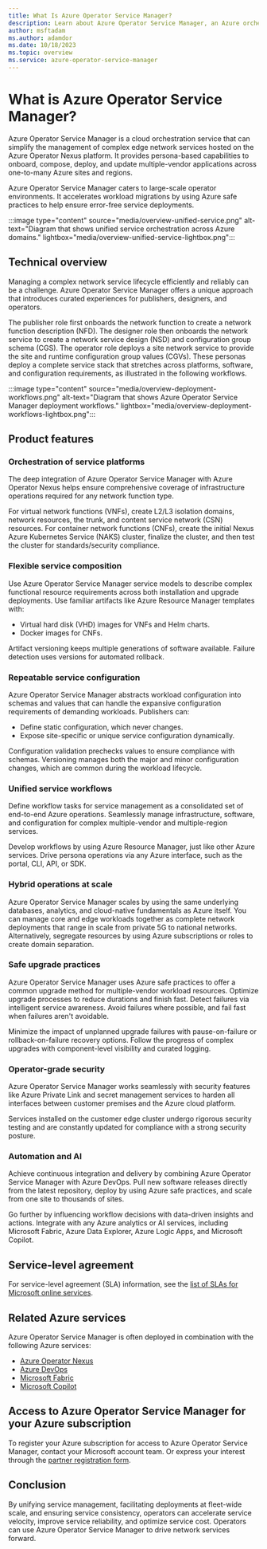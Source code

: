 ```yaml
---
title: What Is Azure Operator Service Manager?
description: Learn about Azure Operator Service Manager, an Azure orchestration service for managing network services in large-scale operator environments.
author: msftadam
ms.author: adamdor
ms.date: 10/18/2023
ms.topic: overview
ms.service: azure-operator-service-manager
---
```

# What is Azure Operator Service Manager?

Azure Operator Service Manager is a cloud orchestration service that can simplify the management of complex edge network services hosted on the Azure Operator Nexus platform. It provides persona-based capabilities to onboard, compose, deploy, and update multiple-vendor applications across one-to-many Azure sites and regions.

Azure Operator Service Manager caters to large-scale operator environments. It accelerates workload migrations by using Azure safe practices to help ensure error-free service deployments.

:::image type="content" source="media/overview-unified-service.png" alt-text="Diagram that shows unified service orchestration across Azure domains." lightbox="media/overview-unified-service-lightbox.png":::

## Technical overview

Managing a complex network service lifecycle efficiently and reliably can be a challenge. Azure Operator Service Manager offers a unique approach that introduces curated experiences for publishers, designers, and operators.

The publisher role first onboards the network function to create a network function description (NFD). The designer role then onboards the network service to create a network service design (NSD) and configuration group schema (CGS). The operator role deploys a site network service to provide the site and runtime configuration group values (CGVs). These personas deploy a complete service stack that stretches across platforms, software, and configuration requirements, as illustrated in the following workflows.

:::image type="content" source="media/overview-deployment-workflows.png" alt-text="Diagram that shows Azure Operator Service Manager deployment workflows." lightbox="media/overview-deployment-workflows-lightbox.png":::

## Product features

### Orchestration of service platforms

The deep integration of Azure Operator Service Manager with Azure Operator Nexus helps ensure comprehensive coverage of infrastructure operations required for any network function type.

For virtual network functions (VNFs), create L2/L3 isolation domains, network resources, the trunk, and content service network (CSN) resources. For container network functions (CNFs), create the initial Nexus Azure Kubernetes Service (NAKS) cluster, finalize the cluster, and then test the cluster for standards/security compliance.

### Flexible service composition

Use Azure Operator Service Manager service models to describe complex functional resource requirements across both installation and upgrade deployments. Use familiar artifacts like Azure Resource Manager templates with:

- Virtual hard disk (VHD) images for VNFs and Helm charts.
- Docker images for CNFs.

Artifact versioning keeps multiple generations of software available. Failure detection uses versions for automated rollback.

### Repeatable service configuration

Azure Operator Service Manager abstracts workload configuration into schemas and values that can handle the expansive configuration requirements of demanding workloads. Publishers can:

- Define static configuration, which never changes.
- Expose site-specific or unique service configuration dynamically.

Configuration validation prechecks values to ensure compliance with schemas. Versioning manages both the major and minor configuration changes, which are common during the workload lifecycle.

### Unified service workflows

Define workflow tasks for service management as a consolidated set of end-to-end Azure operations. Seamlessly manage infrastructure, software, and configuration for complex multiple-vendor and multiple-region services.

Develop workflows by using Azure Resource Manager, just like other Azure services. Drive persona operations via any Azure interface, such as  the portal, CLI, API, or SDK.

### Hybrid operations at scale

Azure Operator Service Manager scales by using the same underlying databases, analytics, and cloud-native fundamentals as Azure itself. You can manage core and edge workloads together as complete network deployments that range in scale from private 5G to national networks. Alternatively, segregate resources by using Azure subscriptions or roles to create domain separation.

### Safe upgrade practices

Azure Operator Service Manager uses Azure safe practices to offer a common upgrade method for multiple-vendor workload resources. Optimize upgrade processes to reduce durations and finish fast. Detect failures via intelligent service awareness. Avoid failures where possible, and fail fast when failures aren't avoidable.

Minimize the impact of unplanned upgrade failures with pause-on-failure or rollback-on-failure recovery options. Follow the progress of complex upgrades with component-level visibility and curated logging.

### Operator-grade security

Azure Operator Service Manager works seamlessly with security features like Azure Private Link and secret management services to harden all interfaces between customer premises and the Azure cloud platform.

Services installed on the customer edge cluster undergo rigorous security testing and are constantly updated for compliance with a strong security posture.

### Automation and AI

Achieve continuous integration and delivery by combining Azure Operator Service Manager with Azure DevOps. Pull new software releases directly from the latest repository, deploy by using Azure safe practices, and scale from one site to thousands of sites.

Go further by influencing workflow decisions with data-driven insights and actions. Integrate with any Azure analytics or AI services, including Microsoft Fabric, Azure Data Explorer, Azure Logic Apps, and Microsoft Copilot.

## Service-level agreement

For service-level agreement (SLA) information, see the [list of SLAs for Microsoft online services](https://www.microsoft.com/licensing/docs/view/Service-Level-Agreements-SLA-for-Online-Services?lang=1).

## Related Azure services

Azure Operator Service Manager is often deployed in combination with the following Azure services:

- [Azure Operator Nexus](/azure/operator-nexus)
- [Azure DevOps](/azure/devops)
- [Microsoft Fabric](/fabric)
- [Microsoft Copilot](/copilot)

## Access to Azure Operator Service Manager for your Azure subscription

To register your Azure subscription for access to Azure Operator Service Manager, contact your Microsoft account team. Or express your interest through the [partner registration form](https://forms.office.com/pages/responsepage.aspx?id=v4j5cvGGr0GRqy180BHbR7lMzG3q6a5Hta4AIflS-llUMlNRVVZFS00xOUNRM01DNkhENURXU1o2TS4u).

## Conclusion

By unifying service management, facilitating deployments at fleet-wide scale, and ensuring service consistency, operators can accelerate service velocity, improve service reliability, and optimize service cost. Operators can use Azure Operator Service Manager to drive network services forward.
